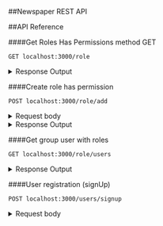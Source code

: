 ##Newspaper REST API

##API Reference

####Get Roles Has Permissions method GET

```http
GET localhost:3000/role
```

<details>
    <summary>Response Output</summary>
    <pre>
    [
        {
            "id": 1,
            "name": "creator",
            "permissions": [
                {
                    "id": 1,
                    "create": false,
                    "read": true,
                    "update": false,
                    "delete": false,
                    "is_admin": false
                }
            ]
        },
        {
            "id": 3,
            "name": "Editor",
            "permissions": [
                {
                    "id": 3,
                    "create": true,
                    "read": true,
                    "update": true,
                    "delete": true,
                    "is_admin": false
                }
            ]
        },
        {
            "id": 2,
            "name": "Редактор",
            "permissions": [
                {
                    "id": 2,
                    "create": true,
                    "read": true,
                    "update": true,
                    "delete": true,
                    "is_admin": false
                }
            ]
        }
    ]
    </pre>
</details>

####Create role has permission

```http
POST localhost:3000/role/add
```

<details>
    <summary>Request body</summary>
    <pre>
        {
            roleName:'creator',
            permissions:{
                create:true,
                read:true,
                update:true,
                delete:true
            }
        }
    </pre>
</details>

<details>
    <summary>
        Response Output
    </summary>
    <pre>
        {
            message:'creator has created'
        }
    </pre>
</details>

####Get group user with roles

```http
GET localhost:3000/role/users
```

<details>
    <summary>Response Output</summary>
    <pre>
    [
        {
            "id": 3,
            "createdAt": "2023-08-02T11:50:29.000Z",
            "updatedAt": "2023-08-02T11:50:29.000Z",
            "user": {
                "id": 10,
                "username": "admin",
                "password": "Admin@12345",
                "refresh_token": null,
                "first_name": null,
                "last_name": null,
                "email": "polat@mail.ya",
                "info": null,
                "imageId": null,
                "createdAt": "2023-08-02T11:50:29.000Z",
                "updatedAt": "2023-08-02T11:50:29.000Z"
            },
            "usersRole": {
                "id": 1,
                "createdAt": "2023-08-02T11:05:32.000Z",
                "updatedAt": "2023-08-02T11:05:32.000Z",
                "role": {
                    "id": 1,
                    "name": "creator"
                },
                "permission": {
                    "id": 1,
                    "create": false,
                    "read": true,
                    "update": false,
                    "delete": false,
                    "is_admin": false
                }
            }
        }
    ]
</pre>
</details>

####User registration (signUp)

```http
POST localhost:3000/users/signup
```

<details>
    <summary>
        Request body
    </summary>
    <pre>
        {
            username:'username',
            password:'password',
            email:'email@email.ru',
            rolePermissionId:1
        }
    </pre>
<details>

<details>
    <summary>
        Response
    </summary>
    <pre>
        {
            message: 'username' has added
        }
    </pre>
</details>
